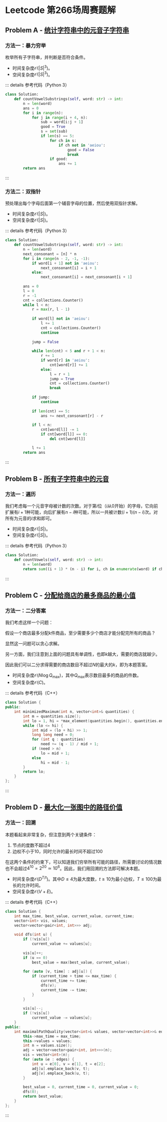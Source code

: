 # Leetcode 第266场周赛题解

## Problem A - [统计字符串中的元音子字符串](https://leetcode.cn/problems/count-vowel-substrings-of-a-string/)

### 方法一：暴力穷举

枚举所有子字符串，并判断是否符合条件。

- 时间复杂度$\mathcal{O}(|S|^3)$。
- 空间复杂度$\mathcal{O}(|S|^3)$。

::: details 参考代码（Python 3）

```python
class Solution:
    def countVowelSubstrings(self, word: str) -> int:
        n = len(word)
        ans = 0
        for i in range(n):
            for j in range(i + 4, n):
                sub = word[i:j + 1]
                good = True
                s = set(sub)
                if len(s) == 5:
                    for ch in s:
                        if ch not in 'aeiou':
                            good = False
                            break
                    if good:
                        ans += 1
        return ans
```

:::

### 方法二：双指针

预处理出每个字母后面第一个辅音字母的位置，然后使用双指针求解。

- 时间复杂度$\mathcal{O}(|S|)$。
- 空间复杂度$\mathcal{O}(|S|)$。

::: details 参考代码（Python 3）

```python
class Solution:
    def countVowelSubstrings(self, word: str) -> int:
        n = len(word)
        next_consonant = [n] * n
        for i in range(n - 2, -1, -1):
            if word[i + 1] not in 'aeiou':
                next_consonant[i] = i + 1
            else:
                next_consonant[i] = next_consonant[i + 1]
        
        ans = 0
        l = 0
        r = -1
        cnt = collections.Counter()
        while l < n:
            r = max(r, l - 1)
            
            if word[l] not in 'aeiou':
                l += 1
                cnt = collections.Counter()
                continue
        
            jump = False
        
            while len(cnt) < 5 and r + 1 < n:
                r += 1
                if word[r] in 'aeiou':
                    cnt[word[r]] += 1
                else:
                    l = r + 1
                    jump = True
                    cnt = collections.Counter()
                    break
                    
            if jump:
                continue
                    
            if len(cnt) == 5:
                ans += next_consonant[r] - r
            
            if l < n:
                cnt[word[l]] -= 1
                if cnt[word[l]] == 0:
                    del cnt[word[l]]

            l += 1
        return ans
```

:::

## Problem B - [所有子字符串中的元音](https://leetcode.cn/problems/vowels-of-all-substrings/)

### 方法一：遍历

我们考虑每一个元音字母被计数的次数。对于第$i$位（$i$从$0$开始）的字母，它向前扩展有$i+1$种可能，向后扩展有$n-i$种可能，所以一共被计数$(i+1)(n-i)$次。对所有为元音的$i$求和即可。

- 时间复杂度$\mathcal{O}(|S|)$。
- 空间复杂度$\mathcal{O}(|S|)$。

::: details 参考代码（Python 3）

```python
class Solution:
    def countVowels(self, word: str) -> int:        
        n = len(word)
        return sum((i + 1) * (n - i) for i, ch in enumerate(word) if ch in 'aeiou')
```

:::

## Problem C - [分配给商店的最多商品的最小值](https://leetcode.cn/problems/minimized-maximum-of-products-distributed-to-any-store/)

### 方法一：二分答案

我们考虑这样一个问题：

假设一个商店最多分配$k$件商品，至少需要多少个商店才能分配完所有的商品？

显然这一问题可以贪心求解。

另一方面，我们注意到上面的问题具有单调性，也即$k$越大，需要的商店就越少。

因此我们可以二分求得需要的商店数目不超过$N$的最大的$k$，即为本题答案。

- 时间复杂度$\mathcal{O}(N\log Q_{\max})$，其中$Q_{\max}$表示数目最多的商品的件数。
- 空间复杂度$\mathcal{O}(C)$。

::: details 参考代码（C++）

```cpp
class Solution {
public:
    int minimizedMaximum(int n, vector<int>& quantities) {
        int m = quantities.size();
        int lo = 1, hi = *max_element(quantities.begin(), quantities.end());
        while (lo <= hi) {
            int mid = (lo + hi) >> 1;
            long long need = 0;
            for (int q : quantities)
                need += (q - 1) / mid + 1;
            if (need > n)
                lo = mid + 1;
            else
                hi = mid - 1;
        }
        return lo;
    }
};
```

:::

## Problem D - [最大化一张图中的路径价值](https://leetcode.cn/problems/maximum-path-quality-of-a-graph/)

### 方法一：回溯

本题看起来非常复杂，但注意到两个关键条件：

1. 节点的度数不超过$4$
2. 边权不小于$10$，同时允许的最长时间不超过$100$

在这两个条件的约束下，可以知道我们穷举所有可能的路径，所需要讨论的情况数也不会超过$4^{10}=2^{20}\simeq10^6$。因此，我们用回溯的方法即可解决本题。

- 时间复杂度$\mathcal{O}(D^{T/t})$。其中$D\le4$为最大度数，$t\ge10$为最小边权，$T\le100$为最长的允许时间。
- 空间复杂度$\mathcal{O}(V+E)$。

::: details 参考代码（C++）

```cpp
class Solution {
    int max_time, best_value, current_value, current_time;
    vector<int> vis, values;
    vector<vector<pair<int, int>>> adj;
    
    void dfs(int u) {
        if (!vis[u])
            current_value += values[u];
        
        vis[u]++;
        if (u == 0)
            best_value = max(best_value, current_value);
        
        for (auto [v, time] : adj[u]) {
            if (current_time + time <= max_time) {
                current_time += time;
                dfs(v);
                current_time -= time;
            }
        }
        
        vis[u]--;
        if (!vis[u]) 
            current_value -= values[u];
    }
public:
    int maximalPathQuality(vector<int>& values, vector<vector<int>>& edges, int max_time) {
        this->max_time = max_time;
        this->values = values;        
        int n = values.size();
        adj = vector<vector<pair<int, int>>>(n);
        vis = vector<int>(n);
        for (auto &e : edges) {
            int u = e[0], v = e[1], t = e[2];
            adj[u].emplace_back(v, t);
            adj[v].emplace_back(u, t);
        }
        
        best_value = 0, current_time = 0, current_value = 0;
        dfs(0);
        return best_value;
    }
};
```

:::

<Utterances />
